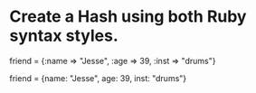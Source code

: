 # Create a Hash using both Ruby syntax styles.

friend = {:name => "Jesse", :age => 39, :inst => "drums"}

friend = {name: "Jesse", age: 39, inst: "drums"}
